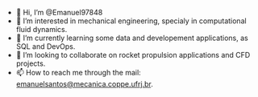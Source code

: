 - 👋 Hi, I’m @Emanuel97848
- 👀 I’m interested in mechanical engineering, specialy in computational fluid dynamics.
- 🌱 I’m currently learning some data and developement applications, as SQL and DevOps.
- 💞️ I’m looking to collaborate on rocket propulsion applications and CFD projects.
- 📫 How to reach me through the mail: emanuelsantos@mecanica.coppe.ufrj.br.

<!---
Emanuel97848/Emanuel97848 is a ✨ special ✨ repository because its `README.md` (this file) appears on your GitHub profile.
You can click the Preview link to take a look at your changes.
--->
